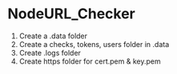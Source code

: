 # NodeURL_Checker

1. Create a .data folder
2. Create a checks, tokens, users folder in .data
3. Create .logs folder
4. Create https folder for cert.pem & key.pem
